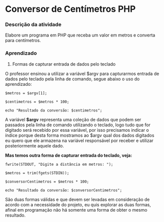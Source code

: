 # Conversor de Centímetros PHP

### Descrição da atividade
Elabore um programa em PHP que receba um valor em metros e converta para centímetros.

### Aprendizado
1. Formas de capturar entrada de dados pelo teclado

O professor ensinou a utilizar a variável $argv para capturarmos entrada de dados pelo teclado pela linha de comando, segue abaixo o uso do aprendizado:
```
$metros = $argv[1];

$centimetros = $metros * 100;

echo "Resultado da conversão: $centimetros";
```
A variável **$argv** representa uma coleção de dados que podem ser passados pela linha de comando utilizando o teclado, logo tudo que for digitado será recebido por essa variável, por isso precisamos indicar o índice porque desta forma mostramos ao $argv qual dos dados digitados eu quero que ele armazena na variável responsável por receber e utilizar posteriormente aquele dado.

**Mas temos outra forma de capturar entrada do teclado, veja:**
```
fwrite(STDOUT, "Digite a distância em metros: ");

$metros = trim(fgets(STDIN));

$conversorCentimetros = $metros * 100;

echo "Resultado da conversão: $conversorCentimetros";
```
São duas formas válidas e que devem ser levadas em consideração de acordo com a necessidade do projeto, eu quis explorar as duas formas, afinal em programação não há somente uma forma de obter o mesmo resultado.

